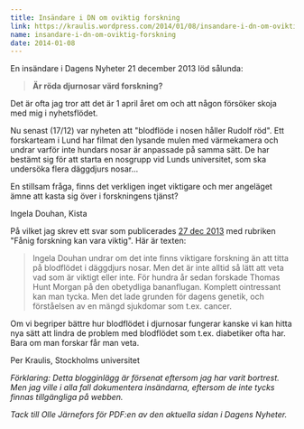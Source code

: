 ```yaml
---
title: Insändare i DN om oviktig forskning
link: https://kraulis.wordpress.com/2014/01/08/insandare-i-dn-om-oviktig-forskning/
name: insandare-i-dn-om-oviktig-forskning
date: 2014-01-08
---
```

En insändare i Dagens Nyheter 21 december 2013 löd sålunda:

> **Är röda djurnosar värd forskning?**

Det är ofta jag tror att det är 1 april året om och att någon försöker skoja med mig i nyhetsflödet.

Nu senast (17/12) var nyheten att "blodflöde i nosen håller Rudolf röd". Ett forskarteam i Lund har filmat den lysande mulen med värmekamera och undrar varför inte hundars nosar är anpassade på samma sätt. De har bestämt sig för att starta en nosgrupp vid Lunds universitet, som ska undersöka flera däggdjurs nosar...

En stillsam fråga, finns det verkligen inget viktigare och mer angeläget ämne att kasta sig över i forskningens tjänst?

Ingela Douhan, Kista

På vilket jag skrev ett svar som publicerades [27 dec 2013](/posts/dn-20131227-a39.pdf) med rubriken "Fånig forskning kan vara viktig". Här är texten:

> Ingela Douhan undrar om det inte finns viktigare forskning än att titta på blodflödet i däggdjurs nosar. Men det är inte alltid så lätt att veta vad som är viktigt eller inte. För hundra år sedan forskade Thomas Hunt Morgan på den obetydliga bananflugan. Komplett ointressant kan man tycka. Men det lade grunden för dagens genetik, och förståelsen av en mängd sjukdomar som t.ex. cancer.

Om vi begriper bättre hur blodflödet i djurnosar fungerar kanske vi kan hitta nya sätt att lindra de problem med blodflödet som t.ex. diabetiker ofta har. Bara om man forskar får man veta.

Per Kraulis, Stockholms universitet

*Förklaring: Detta blogginlägg är försenat eftersom jag har varit bortrest. Men jag ville i alla fall dokumentera insändarna, eftersom de inte tycks finnas tillgängliga på webben.*

*Tack till Olle Järnefors för PDF:en av den aktuella sidan i Dagens Nyheter.*

